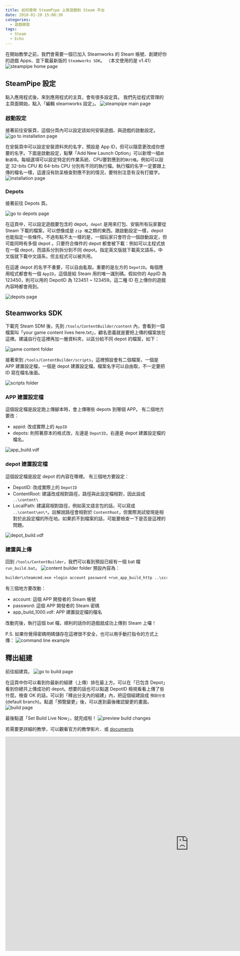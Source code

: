 ```yaml
---
title: 如何使用 SteamPipe 上架遊戲到 Steam 平台
date: 2018-01-20 15:08:30
categories:
  - 遊戲開發
tags: 
  - Steam
  - Echo
---
```


在開始教學之前，我們會需要一個已加入 Steamworks 的 Steam 帳號、創建好你的遊戲 Apps、並下載最新版的 `Steamworks SDK`。
（本文使用的是 v1.41）
![steampipe home page](/imgs/steampipe/home.png)

## SteamPipe 設定

點入應用程式後，來到應用程式的主頁，會有很多設定頁。
我們先從程式管理的主頁面開始，點入「編輯 steamworks 設定」。
![steampipe main page](/imgs/steampipe/main_page.png)

### 啟動設定
接著前往安裝頁，這個分頁內可以設定該如何安裝遊戲、與遊戲的啟動設定。
![go to installation page](/imgs/steampipe/to_installation_page.png)

在安裝頁中可以設定安裝資料夾的名字，預設是 App ID，但可以隨意更改成你想要的名字。下面是啟動設定，點擊「Add New Launch Option」可以新增一組`啟動選項`。每組選項可以設定特定的作業系統、CPU要對應到的`執行檔`。例如可以設定 32-bits CPU 和 64-bits CPU 分別有不同的執行檔。執行檔的名字一定要跟上傳的檔名一樣，這邊沒有防呆檢查對應不到的情況，要特別注意有沒有打錯字。
![installation page](/imgs/steampipe/installation_page.png)


### Depots
接著前往 Depots 頁。

![go to depots page](/imgs/steampipe/to_depots_page.png)

在這頁中，可以設定遊戲要包含的 depot。`depot` 是用來打包、安裝所有玩家要從 Steam 下載的檔案，可以想像成是 `zip 檔`之類的東西。跟啟動設定一樣，depot 也能指定一些條件。不過有點不太一樣的是，一個玩家只會符合一個啟動設定，但可能同時有多個 depot 。只要符合條件的 depot 都會被下載：例如可以主程式放在一個 depot，而語系分別拆分到不同 depot。指定英文版就下載英文語系，中文版就下載中文語系，但主程式可以被共用。

在這邊 depot 的名字不重要，可以自由亂取。重要的是左方的 `DepotID`。每個應用程式都會有一個 `AppID`，這個是給 Steam 用的唯一識別碼。假如你的 AppID 為 123450，則可以用的 DepotID 為 123451 ~ 123459。這二種 ID 在上傳你的遊戲內容時都會用到。

![depots page](/imgs/steampipe/depots_page.png)

## Steamworks SDK

下載完 Steam SDM 後，先到 `/tools/ContentBuilder/content` 內，會看到一個檔案叫「your game content lives here.txt」，顧名思義就是要把上傳的檔案放在這裡。建議自行在這裡再加一層資料夾，以區分給不同 depot 的檔案，如下：

![game content folder](/imgs/steampipe/game_content_folder.png)


接著來到 `/tools/ContentBuilder/scripts`，這裡預設會有二個檔案，一個是 APP 建置設定檔，一個是 depot 建置設定檔。檔案名字可以自由取，不一定要把 ID 寫在檔名後面。

![scripts folder](/imgs/steampipe/scripts_folder.png)

### APP 建置設定檔
這個設定檔是設定跑上傳腳本時，會上傳哪些 depots 到哪個 APP。
有二個地方要改：
  - appid: 改成實際上的 `AppID`
  - depots: 則照著原本的格式改，左邊是 `DepotID`，右邊是 depot 建置設定檔的檔名。

![app_build.vdf](/imgs/steampipe/app_build_vdf.png)

### depot 建置設定檔
這個設定檔是設定 depot 的內容在哪裡。
有三個地方要設定：
  - DepotID: 改成實際上的 `DepotID`
  - ContentRoot: 建議改成相對路徑，路徑與此設定檔相對，因此設成 `..\content\`
  - LocalPath: 建議寫相對路徑，例如英文語言包的話，可以寫成 `..\content\en\*`。註解說路徑會相對於 `ContentRoot`，但實際測試發現是相對於此設定檔的所在地。如果抓不到檔案的話，可能要檢查一下是否是這裡的問題。


![depot_build.vdf](/imgs/steampipe/depot_build_vdf.png)

### 建置與上傳

回到 `/tools/ContentBuilder`，我們可以看到預設已經有一個 bat 檔 `run_build.bat`。
![content builder folder](/imgs/steampipe/content_builder_folder.png)
預設內容為：
```bat
builder\steamcmd.exe +login account password +run_app_build_http ..\scripts\app_build_1000.vdf +quit
```
有三個地方要改動：
- account: 這個 APP 開發者的 Steam 帳號
- password: 這個 APP 開發者的 Steam 密碼
- app_build_1000.vdf: APP 建置設定檔的檔名

改動完後，執行這個 bat 檔，順利的話你的遊戲就成功上傳到 Steam 上囉！

P.S. 如果你覺得密碼明碼儲存在這裡很不安全，也可以用手動打指令的方式上傳：
![command line example](/imgs/steampipe/cmd_login_steam.png)

## 釋出組建

前往組建頁。
![go to build page](/imgs/steampipe/to_build_page.png)

在這頁中你可以看到你最新的組建（上傳）排在最上方。可以在「已包含 Depot」看到你總共上傳成功的 depot。想要的話也可以點選 DepotID 檢視看看上傳了些什麼。檢查 OK 的話，可以到「釋出分支內的組建」內，把這個組建設成 `預設分支`(default branch)。點選「預覽變更」後，可以進到最後確認變更的畫面。
![build page](/imgs/steampipe/build_page.png)

最後點選「Set Build Live Now」，就完成啦！
![preview build changes](/imgs/steampipe/preview_build.png)

若需要更詳細的教學，可以觀看官方的教學影片、或 [documents](https://partner.steamgames.com/doc/sdk/uploading)
<iframe width="1141" height="667" src="https://www.youtube.com/embed/SoNH-v6aU9Q" frameborder="0" allow="autoplay; encrypted-media" allowfullscreen></iframe>




